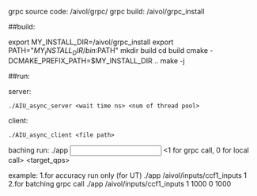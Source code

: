 grpc source code: /aivol/grpc/
grpc build: /aivol/grpc_install

##build:

export MY_INSTALL_DIR=/aivol/grpc_install
export PATH="$MY_INSTALL_DIR/bin:$PATH"
mkdir build
cd build
cmake -DCMAKE_PREFIX_PATH=$MY_INSTALL_DIR ..
make -j

##run:

server:
```
./AIU_async_server <wait time ns> <num of thread pool>
```
client:
```
./AIU_async_client <file path> 
```
baching run:
./app <input dir> <1 for grpc call, 0 for local call> <target_qps> <useQueue> <num of thread>


example:
1.for accuracy run only (for UT)
./app /aivol/inputs/ccf1_inputs 1
2.for batching grpc call
./app /aivol/inputs/ccf1_inputs 1 1000 0 1000



